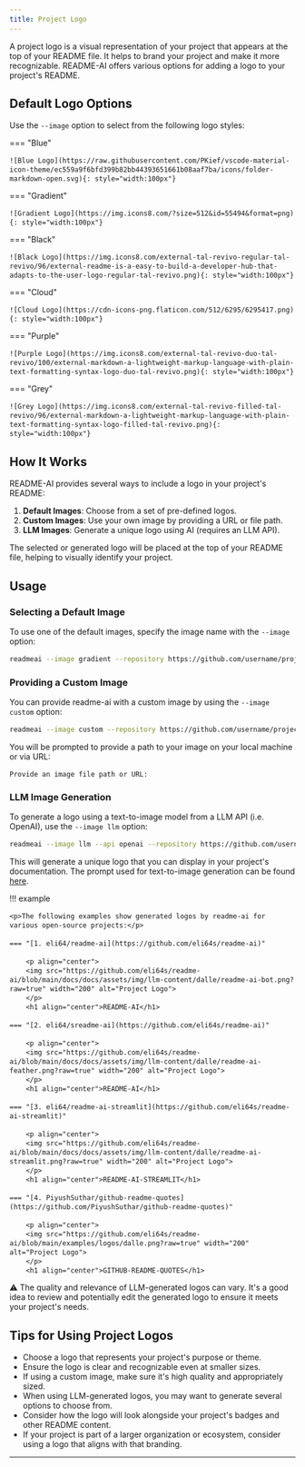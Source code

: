 ```yaml
---
title: Project Logo
---
```


A project logo is a visual representation of your project that appears at the top of your README file. It helps to brand your project and make it more recognizable. README-AI offers various options for adding a logo to your project's README.

## Default Logo Options

Use the `--image` option to select from the following logo styles:

=== "Blue"

    ![Blue Logo](https://raw.githubusercontent.com/PKief/vscode-material-icon-theme/ec559a9f6bfd399b82bb44393651661b08aaf7ba/icons/folder-markdown-open.svg){: style="width:100px"}

=== "Gradient"

    ![Gradient Logo](https://img.icons8.com/?size=512&id=55494&format=png){: style="width:100px"}

=== "Black"

    ![Black Logo](https://img.icons8.com/external-tal-revivo-regular-tal-revivo/96/external-readme-is-a-easy-to-build-a-developer-hub-that-adapts-to-the-user-logo-regular-tal-revivo.png){: style="width:100px"}

=== "Cloud"

    ![Cloud Logo](https://cdn-icons-png.flaticon.com/512/6295/6295417.png){: style="width:100px"}

=== "Purple"

    ![Purple Logo](https://img.icons8.com/external-tal-revivo-duo-tal-revivo/100/external-markdown-a-lightweight-markup-language-with-plain-text-formatting-syntax-logo-duo-tal-revivo.png){: style="width:100px"}

=== "Grey"

    ![Grey Logo](https://img.icons8.com/external-tal-revivo-filled-tal-revivo/96/external-markdown-a-lightweight-markup-language-with-plain-text-formatting-syntax-logo-filled-tal-revivo.png){: style="width:100px"}

## How It Works

README-AI provides several ways to include a logo in your project's README:

1. **Default Images**: Choose from a set of pre-defined logos.
2. **Custom Images**: Use your own image by providing a URL or file path.
3. **LLM Images**: Generate a unique logo using AI (requires an LLM API).

The selected or generated logo will be placed at the top of your README file, helping to visually identify your project.

## Usage

### Selecting a Default Image

To use one of the default images, specify the image name with the `--image` option:

```sh
readmeai --image gradient --repository https://github.com/username/project
```

### Providing a Custom Image

You can provide readme-ai with a custom image by using the `--image custom` option:

```sh
readmeai --image custom --repository https://github.com/username/project
```

You will be prompted to provide a path to your image on your local machine or via URL:

```console
Provide an image file path or URL:
```

### LLM Image Generation

To generate a logo using a text-to-image model from a LLM API (i.e. OpenAI), use the `--image llm` option:

```sh
readmeai --image llm --api openai --repository https://github.com/username/project
```

This will generate a unique logo that you can display in your project's documentation. The prompt used for text-to-image generation can be found [here](https://github.com/eli64s/readme-ai/blob/main/readmeai/config/settings/prompts.toml#L61).

!!! example

    <p>The following examples show generated logos by readme-ai for various open-source projects:</p>

    === "[1. eli64/readme-ai](https://github.com/eli64s/readme-ai)"

        <p align="center">
        <img src="https://github.com/eli64s/readme-ai/blob/main/docs/docs/assets/img/llm-content/dalle/readme-ai-bot.png?raw=true" width="200" alt="Project Logo">
        </p>
        <h1 align="center">README-AI</h1>

    === "[2. eli64/sreadme-ai](https://github.com/eli64s/readme-ai)"

        <p align="center">
        <img src="https://github.com/eli64s/readme-ai/blob/main/docs/docs/assets/img/llm-content/dalle/readme-ai-feather.png?raw=true" width="200" alt="Project Logo">
        </p>
        <h1 align="center">README-AI</h1>

    === "[3. eli64/readme-ai-streamlit](https://github.com/eli64s/readme-ai-streamlit)"

        <p align="center">
        <img src="https://github.com/eli64s/readme-ai/blob/main/docs/docs/assets/img/llm-content/dalle/readme-ai-streamlit.png?raw=true" width="200" alt="Project Logo">
        </p>
        <h1 align="center">README-AI-STREAMLIT</h1>

    === "[4. PiyushSuthar/github-readme-quotes](https://github.com/PiyushSuthar/github-readme-quotes)"

        <p align="center">
        <img src="https://github.com/eli64s/readme-ai/blob/main/examples/logos/dalle.png?raw=true" width="200" alt="Project Logo">
        </p>
        <h1 align="center">GITHUB-README-QUOTES</h1>

:warning: The quality and relevance of LLM-generated logos can vary. It's a good idea to review and potentially edit the generated logo to ensure it meets your project's needs.

## Tips for Using Project Logos

- Choose a logo that represents your project's purpose or theme.
- Ensure the logo is clear and recognizable even at smaller sizes.
- If using a custom image, make sure it's high quality and appropriately sized.
- When using LLM-generated logos, you may want to generate several options to choose from.
- Consider how the logo will look alongside your project's badges and other README content.
- If your project is part of a larger organization or ecosystem, consider using a logo that aligns with that branding.

---
